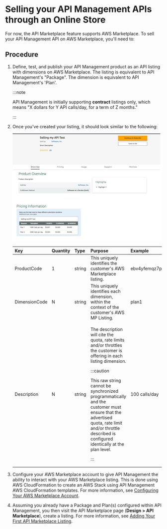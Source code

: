 ﻿---
sidebar_position: 3
---

# Selling your API Management APIs through an Online Store

<head>
  <meta name="guidename" content="API Management"/>
  <meta name="context" content="GUID-b0a3f4f4-9b5b-4bc8-905a-922564705ce2"/>
</head>

For now, the API Marketplace feature supports AWS Marketplace. To sell your API Management API on AWS Marketplace, you'll need to:

## Procedure

1. Define, test, and publish your API Management product as an API listing with dimensions on AWS Marketplace. The listing is equivalent to API Management's "Package". The dimension is equivalent to API Management's 'Plan'. 

   :::note
   
   API Management is initially supporting **contract** listings only, which means "X dollars for Y API calls/day, for a term of Z months." 

   :::

2. Once you've created your listing, it should look similar to the following:

   ![](../../Images/manage_api_market_place_aws_listing.jpg)

   |**Key** |**Quantity** |**Type** |**Purpose** |**Example** |
   | ----- | ----- | ----- | ----- | ----- |
   |ProductCode |1 |string |This uniquely identifies the customer's AWS Marketplace listing. |ebv4yfemqz7p0ks2m2rvphm4a |
   |DimensionCode |N |string |This uniquely identifies each dimension, within the context of the customer's AWS MP Listing. |plan1 |
   |Description |N |string |<p>The description will cite the quota, rate limits and/or throttles the customer is offering in each listing dimension. </p><p>:::caution</p><p>This raw string cannot be synchronized programmatically and the customer must ensure that the advertised quota, rate limit and/or throttle described is configured identically at the plan level.</p><p>::: </p>|100 calls/day |

1. Configure your AWS Marketplace account to give API Management the ability to interact with your AWS Marketplace listing. This is done using AWS CloudFormation to create an AWS Stack using API Management AWS CloudFormation templates. For more information, see [Configuring Your AWS Marketplace Account](Configuring_your_aws_marketplace_account.md). 

2. Assuming you already have a Package and Plan(s) configured within API Management, you then visit the API Marketplace page (**Design > API Marketplace**), create a listing. For more information, see [Adding Your First API Marketplace Listing](Addingyourfirstapimarketplacelisting/Adding_your_first_api_marketplace_listing.md). 
